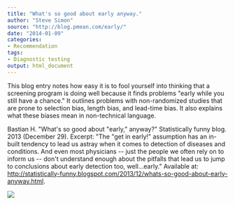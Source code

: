 ```yaml
---
title: "What's so good about early anyway."
author: "Steve Simon"
source: "http://blog.pmean.com/early/"
date: "2014-01-09"
categories:
- Recommendation
tags:
- Diagnostic testing
output: html_document
---
```


This blog entry notes how easy it is to fool yourself into thinking that
a screening program is doing well because it finds problems "early while
you still have a chance." It outlines problems with non-randomized
studies that are prone to selection bias, length bias, and lead-time
bias. It also explains what these biases mean in non-technical
language.

<!---More--->

Bastian H. "What's so good about "early," anyway?" Statistically funny
blog. 2013 (December 29). Excerpt: "The "get in early!" assumption has
an in-built tendency to lead us astray when it comes to detection of
diseases and conditions. And even most physicians -- just the people we
often rely on to inform us -- don't understand enough about the pitfalls
that lead us to jump to conclusions about early detection too,
well...early." Available at:
<http://statistically-funny.blogspot.com/2013/12/whats-so-good-about-early-anyway.html>.

![](http://www.pmean.com/images/images/14/early01.png)




